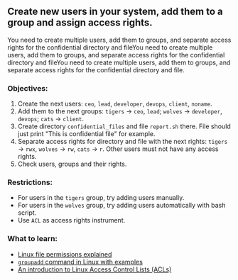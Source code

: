 ## Create new users in your system, add them to a group and assign access rights.
You need to create multiple users, add them to groups, and separate access rights for the confidential directory and fileYou need to create multiple users, add them to groups, and separate access rights for the confidential directory and fileYou need to create multiple users, add them to groups, and separate access rights for the confidential directory and file.

### Objectives:
1) Create the next users: `ceo`, `lead`, `developer`, `devops`, `client`, `noname`.
2) Add them to the next groups: `tigers` -> `ceo`, `lead`; `wolves` -> `developer`, `devops`; `cats` -> `client`.
3) Create directory `confidential_files` and file `report.sh` there. File should just print "This is confidential file" for example.
4) Separate access rights for directory and file with the next rights: `tigers` -> `rwx`, `wolves` -> `rw`, `cats` -> `r`. Other users must not have any access rights.
5) Check users, groups and their rights.

### Restrictions:
- For users in the `tigers` group, try adding users manually.
- For users in the `wolves` group, try adding users automatically with bash script.
- Use `ACL` as access rights instrument.

### What to learn:
- [Linux file permissions explained](https://www.redhat.com/sysadmin/linux-file-permissions-explained)
- [`groupadd` command in Linux with examples](https://www.geeksforgeeks.org/groupadd-command-in-linux-with-examples/)
- [An introduction to Linux Access Control Lists (ACLs)](https://www.redhat.com/sysadmin/linux-access-control-lists)